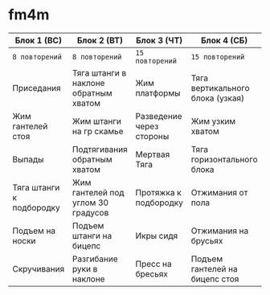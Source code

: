 # fm4m

|Блок 1 (ВС)|Блок 2 (ВТ)|Блок 3 (ЧТ)|Блок 4 (СБ)|
|-----|-----|-----|-----|
|`8 повторений`|`8 повторений`|`15 повторений`|`15 повторений`|
|Приседания |Тяга штанги в наклоне обратным хватом |Жим платформы|Тяга вертикального блока (узкая)|
|Жим гантелей стоя  |Жим штанги на гр скамье |Разведение через стороны|Жим узким хватом|
|Выпады |Подтягивания обратным хватом  |Мертвая Тяга|Тяга горизонтального блока|
|Тяга штанги к подбородку |Жим гантелей под углом 30 градусов |Протяжка к подбородку|Отжимания от пола|
|Подъем на носки |Подъем штанги на бицепс |Икры сидя|Отжимания на брусьях|
|Скручивания |Разгибание руки в наклоне |Пресс на бресьях|Подъем гантелей на бицепс стоя|
